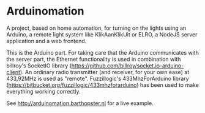 Arduinomation
=============

A project, based on home automation, for turning on the lights using an Arduino, a remote light system like KlikAanKlikUit or ELRO, a NodeJS server application and a web frontend.

This is the Arduino part. For taking care that the Arduino communicates with the server part, the Ethernet functionality is used in combination with billroy's SocketIO library (https://github.com/billroy/socket.io-arduino-client).
An ordinary radio transmitter (and receiver, for your own ease) at 433,92MHz is used as "remote". Fuzzillogic's 433MhzForArduino library (https://bitbucket.org/fuzzillogic/433mhzforarduino) has been used to make everything working correctly.

See http://arduinomation.barthopster.nl for a live example.